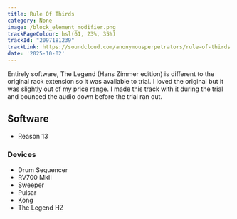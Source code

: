 ```yaml
---
title: Rule Of Thirds
category: None
image: /block_element_modifier.png
trackPageColour: hsl(61, 23%, 35%)
trackId: "2097181239"
trackLink: https://soundcloud.com/anonymousperpetrators/rule-of-thirds
date: '2025-10-02'
---
```


Entirely software, The Legend (Hans Zimmer edition) is different to the original rack extension so it was available to trial. I loved the original but it was slightly out of my price range. I made this track with it during the trial and bounced the audio down before the trial ran out.

## Software
- Reason 13 
### Devices
- Drum Sequencer
- RV700 MkII
- Sweeper
- Pulsar
- Kong 
- The Legend HZ

